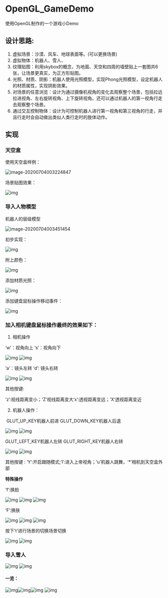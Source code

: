 # OpenGL_GameDemo
使用OpenGL制作的一个游戏小Demo



## 设计思路:

1. 虚拟场景：沙漠、风车、地球表面等。(可以更换场景)
2. 虚拟物体：机器人、雪人、
3. 纹理贴图：利用skybox的概念，为地面、天空和四周的墙壁贴上一套图共6张，让场景更真实，为正方形贴图。
4. 光照、材质、阴影：机器人使用光照模型，实现Phong光照模型，设定机器人的材质属性，实现阴影效果。
5. 对场景的任意浏览：设计为通过摄像机视角的变化去观察整个场景，包括拉远拉进视角、左右旋转视角、上下旋转视角。还可以通过机器人的第一视角行走去观察整个场景。
6. 通过交互控制物体：设计为可控制机器人进行第一视角和第三视角的行走，并且行走时会自动做出类似人类行走时的肢体动作。

## 实现

### 天空盒

使用天空盒样例：

![image-20200704003224847](https://i.loli.net/2020/07/04/gQ3wb4qhnUSBj8x.png)



场景贴图效果：

![img](https://i.loli.net/2020/07/04/rjWlcmt9w7zoL63.jpg)





### 导入人物模型

机器人的层级模型

![image-20200704003451454](https://i.loli.net/2020/07/04/VF6EWGn52ro1Mbs.png)

初步实现：

![img](https://i.loli.net/2020/07/04/dURBXDck6yJZ2Sq.jpg)



附上颜色：

![img](https://i.loli.net/2020/07/04/lK4C5wmpsuG63zE.jpg)



添加材质光照：

![img](https://i.loli.net/2020/07/04/LJnZ3DhMBv29qW4.jpg)



添加键盘鼠标操作移动事件：

![img](https://i.loli.net/2020/07/04/3GqBdvlZt45Xpkj.jpg)



### 加入相机键盘鼠标操作最终的效果如下：

1. 相机操作

‘w’：视角向上                ‘s‘：视角向下

![img](https://i.loli.net/2020/07/04/OsYjBKq78UvE9Hw.jpg) ![img](https://i.loli.net/2020/07/04/OCDTVWecN3t5o2j.jpg)

 

‘a’：镜头左转                ‘d’: 镜头右转

![img](https://i.loli.net/2020/07/04/eYF3cXUdBHNhEla.jpg) ![img](https://i.loli.net/2020/07/04/nqFrfeAs7a3C4QV.jpg)

其他按键:

‘z’:视线距离变小；‘Z’视线距离变大‘x’:透视距离变远；’X‘透视距离变近

 

2. 机器人操作：

​    GLUT_UP_KEY机器人前进         GLUT_DOWN_KEY机器人后退

![img](https://i.loli.net/2020/07/04/B2pvjktVASf7rI6.jpg)     ![img](https://i.loli.net/2020/07/04/iuXZcqx9NrF5BIe.jpg)

 

GLUT_LEFT_KEY机器人左转        GLUT_RIGHT_KEY机器人右转

 ![img](https://i.loli.net/2020/07/04/KELhbF8R3JDitIV.jpg)     ![img](https://i.loli.net/2020/07/04/wvd5JGZj61unyQl.jpg)

其他按键 : ‘Y’:开启跟随模式;’I’:进入上帝视角；‘u’机器人跳舞，‘*’相机到天空盒外部

 

**特殊操作**

‘f’:换脸

![img](https://i.loli.net/2020/07/04/lQrpLj6FAkOX58W.jpg) ![img](https://i.loli.net/2020/07/04/neplOv3wFbNWKmr.jpg) ![img](https://i.loli.net/2020/07/04/HoBgPA8k5umeC1w.jpg)

 

‘F’:换肤

![img](https://i.loli.net/2020/07/04/No5dmhQVGHw93t4.jpg) ![img](https://i.loli.net/2020/07/04/jA6T9qCg2bFmBHc.jpg) ![img](https://i.loli.net/2020/07/04/3zBxAKf4SXmIGb8.jpg)

 

按下’t’进行场景的切换场景切换

![img](https://i.loli.net/2020/07/04/MzG7D8RYCP6HsXi.jpg) ![img](https://i.loli.net/2020/07/04/HrIqQlGwNgkaheb.jpg)





### 导入雪人

![img](https://i.loli.net/2020/07/04/F8iaNSpGtX9bmrk.jpg) ![img](https://i.loli.net/2020/07/04/YRhNGUBXecj6C2K.jpg)





#### 一览：

![img](https://i.loli.net/2020/07/04/VuriLGDFv3ICtzx.jpg)![img](https://i.loli.net/2020/07/04/YRhNGUBXecj6C2K.jpg)![img](C:/Users/Victor/AppData/Local/Temp/msohtmlclip1/01/clip_image006.jpg) ![img](C:/Users/Victor/AppData/Local/Temp/msohtmlclip1/01/clip_image008.jpg)

 